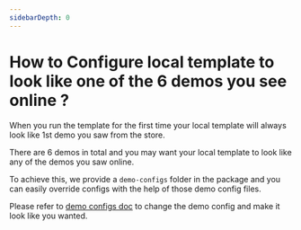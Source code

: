 ```yaml
---
sidebarDepth: 0
---
```


# How to Configure local template to look like one of the 6 demos you see online ?

When you run the template for the first time your local template will always look like 1st demo you saw from the store.

There are 6 demos in total and you may want your local template to look like any of the demos you saw online.

To achieve this, we provide a `demo-configs` folder in the package and you can easily override configs with the help of those demo config files.

Please refer to [demo configs doc](/guide/development/demo-config.html) to change the demo config and make it look like you wanted.
